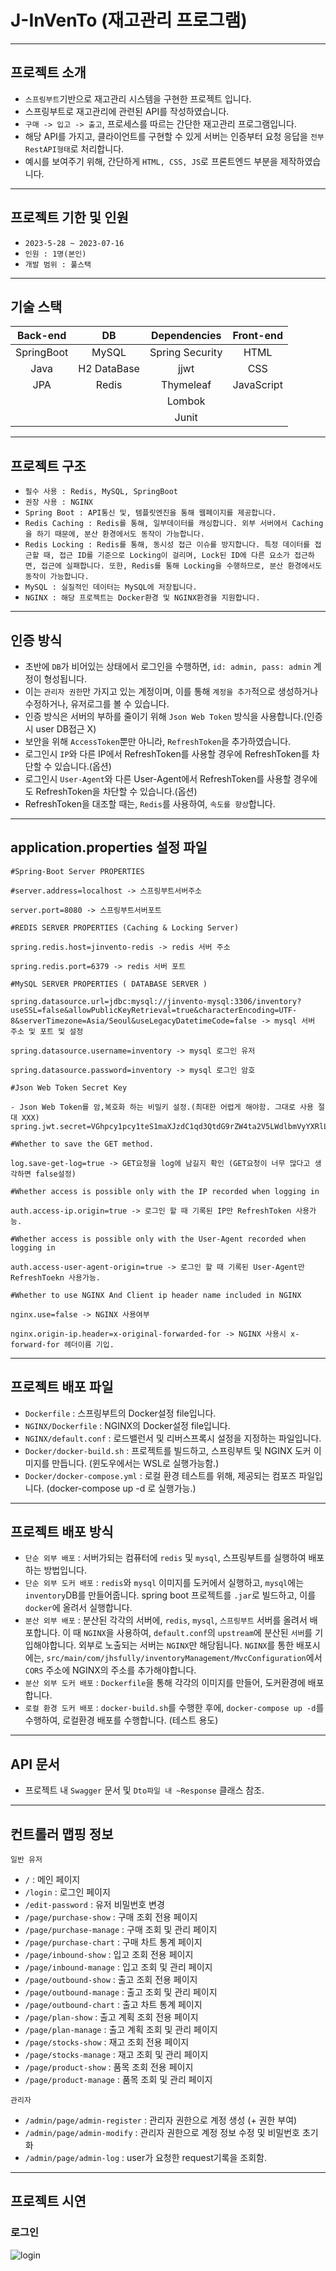 # J-InVenTo (재고관리 프로그램)

---

## 프로젝트 소개

- `스프링부트`기반으로 재고관리 시스템을 구현한 프로젝트 입니다.
- 스프링부트로 재고관리에 관련된 API를 작성하였습니다.
- `구매 -> 입고 -> 출고`, 프로세스를 따르는 간단한 재고관리 프로그램입니다.
- 해당 API를 가지고, 클라이언트를 구현할 수 있게 서버는 인증부터 요청 응답을 `전부 RestAPI형태`로 처리합니다.
- 예시를 보여주기 위해, 간단하게 `HTML, CSS, JS`로 프론트엔드 부분을 제작하였습니다.

---

## 프로젝트 기한 및 인원

- `2023-5-28 ~ 2023-07-16`
- `인원 : 1명(본인)`
- `개발 범위 : 풀스택`

---

## 기술 스택


|  Back-end  |     DB      |  Dependencies   | Front-end  |
|:----------:|:-----------:|:---------------:|:----------:|
| SpringBoot |    MySQL    | Spring Security |    HTML    |
|    Java    | H2 DataBase |      jjwt       |    CSS     |
|    JPA     |    Redis    |    Thymeleaf    | JavaScript |
|            |             |     Lombok      |      |
|            |             |      Junit      |  |

---

## 프로젝트 구조

- `필수 사용 : Redis, MySQL, SpringBoot`
- `권장 사용 : NGINX`
- `Spring Boot : API통신 및, 템플릿엔진을 통해 웹페이지를 제공합니다.`
- `Redis Caching : Redis를 통해, 일부데이터를 캐싱합니다. 외부 서버에서 Caching을 하기 때문에,
분산 환경에서도 동작이 가능합니다.`
- `Redis Locking : Redis를 통해, 동시성 접근 이슈를 방지합니다. 특정 데이터를 접근할 때,
접근 ID를 기준으로 Locking이 걸리며, Lock된 ID에 다른 요소가 접근하면, 접근에 실패합니다.
또한, Redis를 통해 Locking을 수행하므로, 분산 환경에서도 동작이 가능합니다.`
- `MySQL : 실질적인 데이터는 MySQL에 저장됩니다.`
- `NGINX : 해당 프로젝트는 Docker환경 및 NGINX환경을 지원합니다.`

---

## 인증 방식
- 초반에 `DB`가 비어있는 상태에서 로그인을 수행하면, `id: admin, pass: admin` 계정이 형성됩니다.
- 이는 `관리자 권한`만 가지고 있는 계정이며, 이를 통해 `계정을 추가`적으로 생성하거나 수정하거나, 유저로그를 볼 수 있습니다.
- 인증 방식은 서버의 부하를 줄이기 위해 `Json Web Token` 방식을 사용합니다.(인증시 user DB접근 X)
- 보안을 위해 `AccessToken`뿐만 아니라, `RefreshToken`을 추가하였습니다.
- 로그인시 `IP`와 다른 IP에서 RefreshToken를 사용할 경우에 RefreshToken를 차단할 수 있습니다.(옵션)
- 로그인시 `User-Agent`와 다른 User-Agent에서 RefreshToken를 사용할 경우에도 RefreshToken을 차단할 수 있습니다.(옵션)
- RefreshToken을 대조할 때는, `Redis`를 사용하여, `속도를 향상`합니다.

---

## application.properties 설정 파일

```
#Spring-Boot Server PROPERTIES

#server.address=localhost -> 스프링부트서버주소

server.port=8080 -> 스프링부트서버포트

#REDIS SERVER PROPERTIES (Caching & Locking Server)

spring.redis.host=jinvento-redis -> redis 서버 주소

spring.redis.port=6379 -> redis 서버 포트

#MySQL SERVER PROPERTIES ( DATABASE SERVER )

spring.datasource.url=jdbc:mysql://jinvento-mysql:3306/inventory?useSSL=false&allowPublicKeyRetrieval=true&characterEncoding=UTF-8&serverTimezone=Asia/Seoul&useLegacyDatetimeCode=false -> mysql 서버 주소 및 포트 및 설정

spring.datasource.username=inventory -> mysql 로그인 유저

spring.datasource.password=inventory -> mysql 로그인 암호

#Json Web Token Secret Key

- Json Web Token를 암,복호화 하는 비밀키 설정.(최대한 어렵게 해야함. 그대로 사용 절대 XXX)
spring.jwt.secret=VGhpcy1pcy1teS1maXJzdC1qd3QtdG9rZW4ta2V5LWdlbmVyYXRlLXNvLWV4Y2l0ZWQtd2VsbAo=

#Whether to save the GET method.

log.save-get-log=true -> GET요청을 log에 남길지 확인 (GET요청이 너무 많다고 생각하면 false설정)

#Whether access is possible only with the IP recorded when logging in

auth.access-ip.origin=true -> 로그인 할 때 기록된 IP만 RefreshToken 사용가능.

#Whether access is possible only with the User-Agent recorded when logging in

auth.access-user-agent-origin=true -> 로그인 할 때 기록된 User-Agent만 RefreshToekn 사용가능.

#Whether to use NGINX And Client ip header name included in NGINX

nginx.use=false -> NGINX 사용여부

nginx.origin-ip.header=x-original-forwarded-for -> NGINX 사용시 x-forward-for 헤더이름 기입.
```

---

## 프로젝트 배포 파일

- `Dockerfile` : 스프링부트의 Docker설정 file입니다.
- `NGINX/Dockerfile` : NGINX의 Docker설정 file입니다.
- `NGINX/default.conf` : 로드밸런서 및 리버스프록시 설정을 지정하는 파일입니다.
- `Docker/docker-build.sh` : 프로젝트를 빌드하고, 스프링부트 및 NGINX 도커 이미지를 만듭니다. (윈도우에서는 WSL로 실행가능함.)
- `Docker/docker-compose.yml` : 로컬 환경 테스트를 위해, 제공되는 컴포즈 파일입니다. (docker-compose up -d 로 실행가능.)

---

## 프로젝트 배포 방식

- `단순 외부 배포` : 서버가되는 컴퓨터에 `redis` 및 `mysql`, 스프링부트를 실행하여 배포하는 방법입니다.
- `단순 외부 도커 배포` : `redis`와 `mysql` 이미지를 도커에서 실행하고, `mysql`에는 `inventory`DB를 만들어줍니다.
spring boot 프로젝트를 `.jar`로 빌드하고, 이를 `docker`에 올려서 실행합니다.
- `분산 외부 배포` : 분산된 각각의 서버에, `redis`, `mysql`, `스프링부트` 서버를 올려서 배포합니다.
이 때 `NGINX`을 사용하여, `default.conf`의 `upstream`에 분산된 `서버`를 기입해야합니다.
외부로 노출되는 서버는 `NGINX`만 해당됩니다. `NGINX`를 통한 배포시에는, `src/main/com/jhsfully/inventoryManagement/MvcConfiguration`에서 `CORS` 주소에 NGINX의 주소를 추가해야합니다.
- `분산 외부 도커 배포` : `Dockerfile`을 통해 각각의 이미지를 만들어, 도커환경에 배포합니다.
- `로컬 환경 도커 배포` : `docker-build.sh`를 수행한 후에, `docker-compose up -d`를 수행하여, 로컬환경 배포를 수행합니다. (테스트 용도)

---

## API 문서
- 프로젝트 내 `Swagger` 문서 및 `Dto파일 내 ~Response` 클래스 참조.

---

## 컨트롤러 맵핑 정보

`일반 유저`
- `/` : 메인 페이지
- `/login` : 로그인 페이지
- `/edit-password` : 유저 비밀번호 변경
- `/page/purchase-show` : 구매 조회 전용 페이지
- `/page/purchase-manage` : 구매 조회 및 관리 페이지
- `/page/purchase-chart` : 구매 차트 통계 페이지
- `/page/inbound-show` : 입고 조회 전용 페이지
- `/page/inbound-manage` : 입고 조회 및 관리 페이지
- `/page/outbound-show` : 출고 조회 전용 페이지
- `/page/outbound-manage` : 출고 조회 및 관리 페이지
- `/page/outbound-chart` : 출고 차트 통계 페이지
- `/page/plan-show` : 출고 계획 조회 전용 페이지
- `/page/plan-manage` : 출고 계획 조회 및 관리 페이지
- `/page/stocks-show` : 재고 조회 전용 페이지
- `/page/stocks-manage` : 재고 조회 및 관리 페이지
- `/page/product-show` : 품목 조회 전용 페이지
- `/page/product-manage` : 품목 조회 및 관리 페이지

`관리자`
- `/admin/page/admin-register` : 관리자 권한으로 계정 생성 (+ 권한 부여)
- `/admin/page/admin-modify` : 관리자 권한으로 계정 정보 수정 및 비밀번호 초기화
- `/admin/page/admin-log` : user가 요청한 request기록을 조회함.

---

## 프로젝트 시연

### 로그인

![login](https://github.com/J-HyeonSeo/inventory_management/assets/47245112/ed525bf5-fa1c-4b42-a6d7-1e221d06431f)


